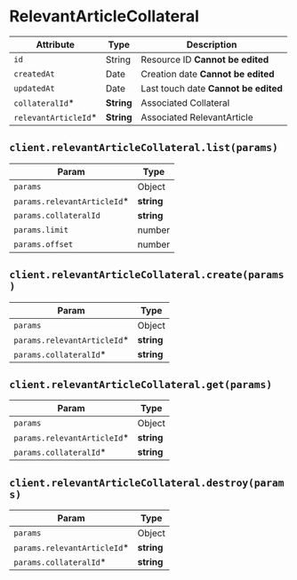 # RelevantArticleCollateral

| Attribute | Type | Description |
| --------- | ---- | ----------- |
| `id`                 | String     | Resource ID **Cannot be edited** |
| `createdAt`          | Date       | Creation date **Cannot be edited** |
| `updatedAt`          | Date       | Last touch date **Cannot be edited** |
| `collateralId`*      | **String** | Associated Collateral |
| `relevantArticleId`* | **String** | Associated RelevantArticle |

## `client.relevantArticleCollateral.list(params)`

| Param | Type |
|-------|------|
| `params`                    | Object |
| `params.relevantArticleId`* | **string** |
| `params.collateralId`       | **string** |
| `params.limit`              | number |
| `params.offset`             | number |

## `client.relevantArticleCollateral.create(params)`

| Param | Type |
|-------|------|
| `params`                    | Object |
| `params.relevantArticleId`* | **string** |
| `params.collateralId`*      | **string** |

## `client.relevantArticleCollateral.get(params)`

| Param | Type |
|-------|------|
| `params`                    | Object |
| `params.relevantArticleId`* | **string** |
| `params.collateralId`*      | **string** |

## `client.relevantArticleCollateral.destroy(params)`

| Param | Type |
|-------|------|
| `params`                    | Object |
| `params.relevantArticleId`* | **string** |
| `params.collateralId`*      | **string** |
